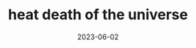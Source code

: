 ---
title: "heat death of the universe"
hashtag: heat-death-of-the-
date: 2023-06-02
layout: hashtag
related:
  - entropy
tags:
  - universe
---